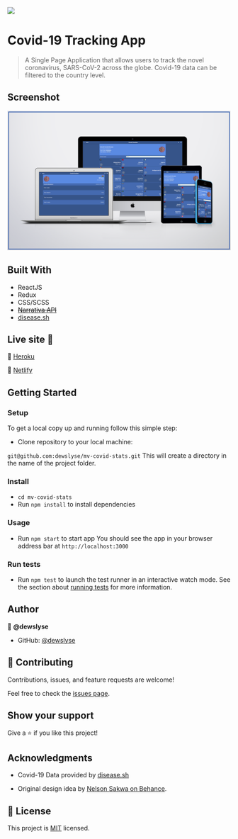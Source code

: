 ![](https://img.shields.io/badge/Microverse-blueviolet)

# Covid-19 Tracking App

> A Single Page Application that allows users to track the novel coronavirus, SARS-CoV-2 across the globe. Covid-19 data can be filtered to the country level.


## Screenshot

<img src="./screenshot.png"> 


## Built With

- ReactJS
- Redux
- CSS/SCSS
- ~~[Narrativa API](https://covid19tracking.narrativa.com/index_en.html)~~
- [disease.sh](https://disease.sh/)


## Live site 🚀

🔗 [Heroku](https://mv-covid-stats.herokuapp.com/)

🔗 [Netlify](https://covid-dewslyse.netlify.app/)


## Getting Started

### Setup

To get a local copy up and running follow this simple step:

- Clone repository to your local machine: 

`git@github.com:dewslyse/mv-covid-stats.git`
This will create a directory in the name of the project folder.

### Install

- `cd mv-covid-stats`
- Run `npm install` to install dependencies

### Usage

- Run `npm start` to start app
You should see the app in your browser address bar at `http://localhost:3000`

### Run tests
- Run `npm test` to launch the test runner in an interactive watch mode.
See the section about [running tests](https://facebook.github.io/create-react-app/docs/running-tests) for more information.

## Author

👤 **@dewslyse**

- GitHub: [@dewslyse](https://github.com/dewslyse)

## 🤝 Contributing

Contributions, issues, and feature requests are welcome!

Feel free to check the [issues page](../../issues/).

## Show your support

Give a ⭐️ if you like this project!

## Acknowledgments

- Covid-19 Data provided by [disease.sh](https://disease.sh/)

- Original design idea by [Nelson Sakwa on Behance](https://www.behance.net/sakwadesignstudio).


## 📝 License

This project is [MIT](./LICENSE) licensed.
